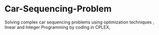 # Car-Sequencing-Problem
Solving complex car sequencing problems using optimization techniques , linear and Integer Programming by coding in CPLEX,
